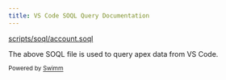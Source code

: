 ```yaml
---
title: VS Code SOQL Query Documentation
---
```

<SwmPath>[scripts/soql/account.soql](/scripts/soql/account.soql)</SwmPath>

The above SOQL file is used to query apex data from VS Code.

<SwmMeta version="3.0.0" repo-id="Z2l0aHViJTNBJTNBYXJpJTNBJTNBYXNod2luYXJlbg==" repo-name="ari"><sup>Powered by [Swimm](https://app.swimm.io/)</sup></SwmMeta>
